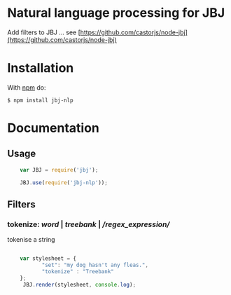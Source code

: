 # Natural language processing for JBJ

Add filters to JBJ ... see [https://github.com/castorjs/node-jbj](https://github.com/castorjs/node-jbj)

# Installation

With [npm](http://npmjs.org) do:

    $ npm install jbj-nlp

# Documentation

## Usage

```javascript
	var JBJ = require('jbj');

	JBJ.use(require('jbj-nlp'));

```

## Filters

<a id="tokenize"></a>
### tokenize: *word* | *treebank* | */regex_expression/*
tokenise a string

```javascript

	var stylesheet = {
           "set": "my dog hasn't any fleas.",
           "tokenize" : "Treebank"
    };
     JBJ.render(stylesheet, console.log);

```
